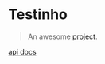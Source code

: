 # Testinho

> An awesome [project](https://marimarcondes.github.io/a-medium-place/redoc/redoc).

[api docs](https://marimarcondes.github.io/a-medium-place/redoc/redoc ':include :type=iframe width=100% height=400px')


